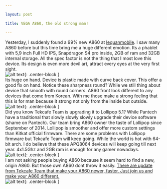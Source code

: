 ```yaml
---

layout: post

title: VEGA A860, the old strong man!

---
```


Yesterday, I suddenly found a 99% new A860 at [lequanmobile](http://lequanmobile.com). I saw many A860 before but this time bring me a huge different emotion. Its a phablet with 5,9 inch Full HD IPS, Snapdragon S4 pro inside, 2GB of ram and 32GB internal storage. All the spec factor is not the thing that I most love this device. Its design is even more devil art, attract every eyes at the very first sight.  
![alt text](https://lh3.googleusercontent.com/-QLuFGlPcyMA/VUCN0DUOciI/AAAAAAAAES0/oBLHcvCQgYU/s640/20150429_1047058.jpg "A860K 99% new with fullbox"){: .center-block }  
Its huge on hand. Device is plastic made with curve back cover. This offer a good fix on hand. Notice these sharpness round? While we still thing about device that smooth with round corners. A860 front look different to any devices that come from Korean. With me those make a strong feeling that this is for man because it strong not only from the inside but outside.  
![alt text](https://lh3.googleusercontent.com/-FRiWe2UHi0A/VUCI2aAKuSI/AAAAAAAAERk/e_CFUGlMD98/s640/20150429_1047575.jpg "A860 fix on hands"){: .center-block }  
Did you know Tekcafe Team is upgrading it to Lollipop 5.1? While Pantech have a traditional that slowly slowly slowly upgrade their device software (shame on Pantech). Our team bring A860 owner the taste of Lollipop since September of 2014. Lollipop is smoother and offer more custom settings than Kitkat official firmware. There are some problems with Lollipop firmware but Tekcafe Team will keep going. While the world is hot with 64-bit arch. I do believe that these APQ8064 devices will keep going till next year. 4x1.5Ghz and 2GB ram is enough for any gamer nowadays.  
![alt text](https://lh3.googleusercontent.com/-DXrxQOaHTBk/VUCLZ-qYUHI/AAAAAAAAESU/2Di1PZSS82I/s640/860.png "Tekcafe Team made old men strong"){: .center-block }  
I am not asking people buying A860 because it seem hard to find a new, origin A860. But those own A860 dont throw it easily. [There are update from Tekcafe Team that make your A860 newer, faster. Just join us and make your A860 different.](http://tekcafe.vn)  
![alt text](https://lh3.googleusercontent.com/-AY90vz2ztoo/VUCI2ZtRU6I/AAAAAAAAERk/EYdFmqzyzo8/s640/20150429_1048286.jpg "A860 old strong man"){: .center-block }

